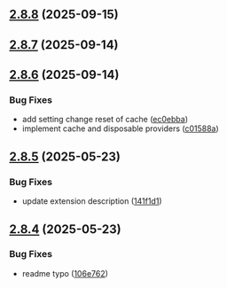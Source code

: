 ## [2.8.8](https://github.com/jeronimoek/color-picker-universal/compare/v2.8.7...v2.8.8) (2025-09-15)



## [2.8.7](https://github.com/jeronimoek/color-picker-universal/compare/v2.8.6...v2.8.7) (2025-09-14)



## [2.8.6](https://github.com/jeronimoek/color-picker-universal/compare/v2.8.5...v2.8.6) (2025-09-14)


### Bug Fixes

* add setting change reset of cache ([ec0ebba](https://github.com/jeronimoek/color-picker-universal/commit/ec0ebbaf67f3e47ce68b62a3cacf55f420e478c7))
* implement cache and disposable providers ([c01588a](https://github.com/jeronimoek/color-picker-universal/commit/c01588a232e238ca50c801cdfdb8378bb1ef0a50))



## [2.8.5](https://github.com/jeronimoek/color-picker-universal/compare/v2.8.4...v2.8.5) (2025-05-23)


### Bug Fixes

* update extension description ([141f1d1](https://github.com/jeronimoek/color-picker-universal/commit/141f1d142462e8f6250ff6093da169806599caa3))



## [2.8.4](https://github.com/jeronimoek/color-picker-universal/compare/v2.8.3...v2.8.4) (2025-05-23)


### Bug Fixes

* readme typo ([106e762](https://github.com/jeronimoek/color-picker-universal/commit/106e7623d41643dc974150aab12c2bff6e7fa9d3))



